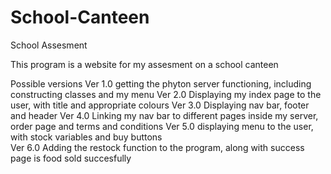 # School-Canteen
School Assesment

This program is a website for my assesment on a school canteen

Possible versions
Ver 1.0
  getting the phyton server functioning, including constructing classes and my menu
 Ver 2.0
  Displaying my index page to the user, with title and appropriate colours
 Ver 3.0
  Displaying nav bar, footer and header
 Ver 4.0
  Linking my nav bar to different pages inside my server, order page and terms and conditions
 Ver 5.0
  displaying menu to the user, with stock variables and buy buttons                               
 Ver 6.0
  Adding the restock function to the program, along with success page is food sold succesfully
